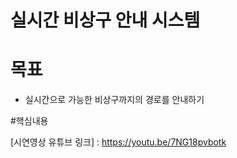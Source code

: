 # 실시간 비상구 안내 시스템

# 목표
- 실시간으로 가능한 비상구까지의 경로를 안내하기

#핵심내용





[시연영상 유튜브 링크]
: https://youtu.be/7NG18pvbotk


